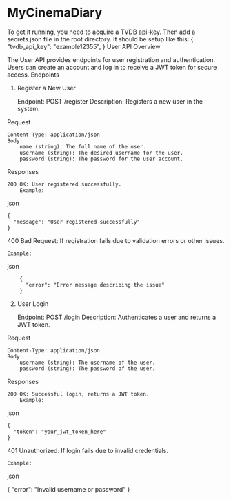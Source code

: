 # MyCinemaDiary

To get it running, you need to acquire a TVDB api-key.
Then add a secrets.json file in the root directory. It should be setup like this:
{
    "tvdb_api_key": "example12355",
}
User API
Overview

The User API provides endpoints for user registration and authentication. Users can create an account and log in to receive a JWT token for secure access.
Endpoints
1. Register a New User

    Endpoint: POST /register
    Description: Registers a new user in the system.

Request

    Content-Type: application/json
    Body:
        name (string): The full name of the user.
        username (string): The desired username for the user.
        password (string): The password for the user account.

Responses

    200 OK: User registered successfully.
        Example:

json

    {
      "message": "User registered successfully"
    }

400 Bad Request: If registration fails due to validation errors or other issues.

    Example:

json

        {
          "error": "Error message describing the issue"
        }

2. User Login

    Endpoint: POST /login
    Description: Authenticates a user and returns a JWT token.

Request

    Content-Type: application/json
    Body:
        username (string): The username of the user.
        password (string): The password of the user.

Responses

    200 OK: Successful login, returns a JWT token.
        Example:

json

    {
      "token": "your_jwt_token_here"
    }

401 Unauthorized: If login fails due to invalid credentials.

    Example:

json

{
  "error": "Invalid username or password"
}
